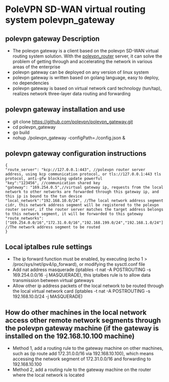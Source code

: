 # PoleVPN SD-WAN virtual routing system polevpn_gateway

## polevpn gateway Description
* The polevpn gateway is a client based on the polevpn SD-WAN virtual routing system solution. With the [polevpn_router](https://github.com/polevpn/polevpn_router) server, it can solve the problem of getting through and accelerating the network in various areas of the enterprise
* polevpn gateway can be deployed on any version of linux system
* polevpn gateway is written based on golang language, easy to deploy, no dependencies
* polevpn gateway is based on virtual network card technology (tun/tap), realizes network three-layer data routing and forwarding

## polevpn gateway installation and use
* git clone https://github.com/polevpn/polevpn_gateway.git
* cd polevpn_gateway
* go build
* nohup ./polevpn_gateway -configPath=./config.json &

## polevpn gateway configuration instructions
```
{
"route_server": "kcp://127.0.0.1:443", //polevpn router server address, using kcp communication protocol, or tls://127.0.0.1:443 tls protocol, anti-gfw blocking update powerful
"key":"123456", //communication shared key
"gateway": "169.254.0.5",//virtual gateway ip, requests from the local network to other networks are forwarded through this gateway ip, and this ip is bound to the tun device
"local_network":"192.168.10.0/24", //The local network address segment cidr, this network address segment will be registered to the polevpn router server, if the router server matches the target address belongs to this network segment, it will be forwarded to this gateway
"route_networks":["169.254.0.0/16","172.31.0.0/16","192.168.199.0/24","192.168.1.0/24"] //The network address segment to be routed
}
```
## Local iptalbes rule settings
* The ip forward function must be enabled, by executing (echo 1 > /proc/sys/net/ipv4/ip_forward), or modifying the sysctl.conf file
* Add nat address masquerade (iptables -t nat -A POSTROUTING -s 169.254.0.0/16 -j MASQUERADE), this iptalbes rule is to allow data transmission between virtual gateways
* Allow other ip address packets of the local network to be routed through the local virtual network card (iptables -t nat -A POSTROUTING -s 192.168.10.0/24 -j MASQUERADE)

## How do other machines in the local network access other remote network segments through the polevpn gateway machine (if the gateway is installed on the 192.168.10.100 machine)
* Method 1, add a routing rule to the gateway machine on other machines, such as (ip route add 172.31.0.0/16 via 192.168.10.100), which means accessing the network segment of 172.31.0.0/16 and forwarding to 192.168.10.100
* Method 2, add a routing rule to the gateway machine on the router where the local network is located
